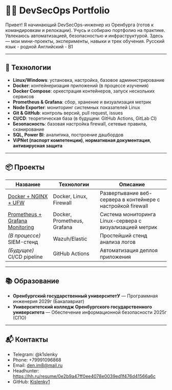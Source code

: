 # 👨‍💻 DevSecOps Portfolio

Привет! Я начинающий DevSecOps-инженер из Оренбурга (готов к командировкам и релокации). Учусь и собираю портфолио на практике. Увлекаюсь автоматизацией, безопасностью и инфраструктурой. Здесь — мои мини-проекты, эксперименты, навыки и трек обучения.
Русский язык - родной
Английский - B1

---

## 🧰 Технологии

- **Linux/Windows**: установка, настройка, базовое администрирование
- **Docker**: контейнеризация приложений (в процессе изучения)
- **Docker Compose**: оркестрация контейнеров, запуск нескольких сервисов
- **Prometheus & Grafana**: сбор, хранение и визуализация метрик
- **Node Exporter**: мониторинг системных показателей Linux
- **Git & GitHub**: контроль версий, pull request, issues
- **CI/CD**: теоретическая база (в будущем: GitHub Actions, GitLab CI)
- **Безопасность**: базовая настройка firewall, сетевые правила, сканирование
- **SQL, Power BI**: аналитика, построение дашбордов
- **ViPNet (паспорт компетенции)**, **нормативная документация**, **антивирусная защита**

---

## 📦 Проекты

| Название | Технологии | Описание |
|----------|------------|----------|
| [Docker + NGINX + UFW](https://github.com/Kislenky1/docker-nginx-ufw) | Docker, Linux, Firewall | Развертывание веб-сервера в контейнере с настройкой firewall |
| [Prometheus + Grafana Monitoring](https://github.com/Kislenky1/Prometheus-Grafana-Monitoring-Stack) | Docker, Prometheus, Grafana | Система мониторинга Linux-сервера с визуализацией метрик |
| *(В процессе)* SIEM-стенд | Wazuh/Elastic | Простейший стенд анализа логов |
| *(Будущее)* CI/CD pipeline | GitHub Actions | Автоматизация деплоя приложения |

---

## 📚 Образование

- **Оренбургский государственный университетУ** — Программная инженерия 2029г (Бакалавриат)
- **Университетский колледж Оренбургского государственного университета** — Обеспечение информационной безопасности 2025г (СПО)

---

## 📬 Контакты

- Telegram: @k1slenky 
- Phone: +79991096868
- Email: den.im8@mail.ru
- Headhunter: https://hh.ru/resume/0e2b9a47ff0ee4078e0039ed1f476d41566a6c
- GitHub: [Kislenky1](https://github.com/Kislenky1)
